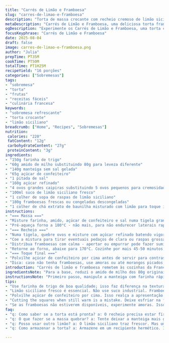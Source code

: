 ```yaml
---
title: "Carrés de Limão e Framboesa"
slug: "carres-de-limao-e-framboesa"
description: "Torta de massa crocante com recheio cremoso de limão siciliano e framboesas frescas. A massa combina farinha de trigo e amido para firmeza, trazendo textura delicada. O creme leva suco e raspas de limão, ovos e açúcar, resultando em equilíbrio entre ácido e doce, enquanto as framboesas adicionam frescor e cor. Cozinhar até firmeza mas sem ressecar, cortando em quadrados após esfriar; serve como sobremesa refrescante fácil de transportar e cortar."
metaDescription: "Carrés de Limão e Framboesa, uma deliciosa torta francesa com massa crocante e recheio cremoso. Sobremesa refrescante e equilibrada."
ogDescription: "Experimente os Carrés de Limão e Framboesa, uma torta com crocância perfeita e frescor de frutas. Ideal para ocasiões especiais."
focusKeyphrase: "Carrés de Limão e Framboesa"
date: 2025-08-04
draft: false
image: carres-de-limao-e-framboesa.png
author: "Julia"
prepTime: PT35M
cookTime: PT50M
totalTime: PT1H25M
recipeYield: "16 porções"
categories: ["Sobremesas"]
tags:
- "sobremesa"
- "torta"
- "frutas"
- "receitas fáceis"
- "culinária francesa"
keywords:
- "sobremesa refrescante"
- "torta crocante"
- "limão siciliano"
breadcrumb: ["Home", "Recipes", "Sobremesas"]
nutrition: 
 calories: "220"
 fatContent: "12g"
 carbohydrateContent: "27g"
 proteinContent: "3g"
ingredients:
- "150g farinha de trigo"
- "60g amido de milho substituindo 80g para leveza diferente"
- "140g manteiga sem sal gelada"
- "65g açúcar de confeiteiro"
- "1 pitada de sal"
- "160g açúcar refinado"
- "4 ovos grandes caipiras substituindo 5 ovos pequenos para cremosidade"
- "100ml suco de limão siciliano fresco"
- "1 colher de sopa de raspas de limão siciliano"
- "180g framboesas frescas ou congeladas descongeladas"
- "1 colher de chá extrato de baunilha misturado com limão para toque inesperado"
instructions:
- "=== Massa ==="
- "Misture farinha, amido, açúcar de confeiteiro e sal numa tigela grande. Cubra com a manteiga gelada em pedaços. Esfregue com ponta dos dedos rápido para virar farofa grossa, evitar calor excessivo. Massa não deve derreter. Vire numa forma quadrada (aprox 20x20cm) já untada; distribua com as mãos, aperte levemente para formar base uniforme."
- "Pré-aqueça forno a 180°C - não mais, para não endurecer laterais rapidamente. Asse por 18-20 minutos ou até bordas dourarem; bolhas pequenas aparecem e aroma amanteigado surge. Tire do forno; deixe esfriar um pouco. Manter temperatura adequada evite crosta muito fina ou esturricada."
- "=== Recheio ==="
- "Numa tigela, quebre ovos e misture com açúcar refinado batendo vigorosamente para aerar - textura lisa e densa esperada, sem granulados. Acrescente suco de limão fresco (não use suco pré pronto, perde acidez natural) e raspas, mais a baunilha no fim, suavizando a acidez forte. Mexa sem parar até homogeneizar tudo."
- "Coe a mistura para tirar eventuais pedaços de clara ou raspas grossas - assegura cremosidade no final. Despeje sobre a massa pré-assada, espalhando com espátula para nivelar. Cuide para não molhar demais as bordas."
- "Distribua framboesas com calma - apertar ou empurrar pode fazer sumir do topo, deixando torta visualmente sem graça. Deixe como pontinhos vermelhos salpicados."
- "Retorne ao forno, abaixe para 170°C. Cozinhe por mais 45-50 minutos; o recheio deve estar firme nas bordas, mas levemente tremido no centro, isso é sinal que assou o suficiente para manter cremosidade. Retire e deixe amornar antes de cortar. O resfriamento é fundamental para firmar direito antes de servir, caso contrário, desmancha nos pedaços."
- "=== Toque final ==="
- "Polvilhe açúcar de confeiteiro por cima antes de servir para contraste visual e toque levemente doce. Pode ser acompanhado de chantilly ou sorvete de baunilha para balancear ácido."
- "Dica: caso não tenha framboesas, use amoras ou até morangos picados, cada fruta traz perfil diferente, mas evita frutas muito suculentas para não encharcar massa. Se precisar refrigerar, cubra com filme plástico rente para evitar ressecar ou absorver odores da geladeira."
introduction: "Carrés de limão e framboesa remetem às cozinhas da França rural, mas com um twist tropical brasileiro. Na prática, massa fina e crocante, creme cítrico suave, e framboesa pontuando frescor. Já derrotei várias versões: muito doce, muito duro, sem fruta por cima que seca fácil. Mas o segredo é perceber o ponto certo do recheio, quando a borda está firme, centro ainda leve ao toque — isso entrega sabor e textura na medida certa. Sempre uso limão siciliano fresco; suco industrializado não tem alma. Framboesas salpicadas equilibram acidez e doçura, com aquela cor que chama atenção. É sobremesa simples, saborosa, e versátil, combina com café ou para festa. Um aviso: tenha paciência com a massa, não apresse a textura, e cuidado no corte para o visual ficar bonito. Às vezes, aprendemos mais com erro do que com receita."
ingredientsNote: "Para a base, reduzi o amido de milho dos 80g originais para 60g para evitar que a massa ficasse excessivamente quebradiça; amido mantém a textura, mas em excesso seca demais e trinca no corte. A manteiga gelada é essencial, por isso mantenha-a no congelador até o último momento para evitar que derreta durante a mistura. Troquei os ovos pequenos por ovos grandes para obter mais cremosidade e estrutura no creme, a vantagem está na textura mais encorpada do recheio sem adicionar mais ingredientes. O extrato de baunilha foi incorporado ao recheio para cortar o azedinho direto do limão e suavizar a acidez agressiva, experimente essa combinação que deixa o sabor menos ácido sem mascarar o cítrico. Quanto às framboesas, prefiro frescas, mas se usar congeladas, deixe descongelar e escorra para evitar que drenem água na massa e deixem o fundo encharcado. Se possível, substitua açúcar refinado por açúcar mascavo claro na crosta para dar um toque rústico, mais aromas, e sabor terroso. O açúcar de confeiteiro melhoro a textura da massa, tornando-a mais fina e delicada, o tipo cristal não substitui a textura de forma satisfatória."
instructionsNote: "Primeiro passo, manipule a manteiga com farinha rápido para formar uma farofa granulada mas não grudenta. Experimente o truque do processador para agilizar sem sobreaquecer os ingredientes. Antes de levar ao forno, alise a base com as costas de uma colher para assar uniformly. O forno deve estar sempre pré-aquecido; 180°C no início para criar crosta, depois diminuo para 170°C para assar o recheio sem ressecar a massa. Atenção ao brilho e textura da superfície do recheio — arrisque tocar no centro com um dedo limpo; ele deve ceder, mas não escorrer como gelatina líquida. Se estiver duro demais, cozinha demais; a sobremesa fica pesada, perde leveza. Espalhe as framboesas com cuidado para que fiquem visíveis e manterem sua forma natural, isso dá textura e visual. Depois de assar, deixe esfriar completamente antes de cortar para evitar que desmanche, uso uma faca reta e seca para não grudar. Guarde na geladeira coberta por plástico para manter frescor, mas evite umidade que pode amolecer a massa."
tips:
- "Use farinha de trigo de boa qualidade; isso faz diferença na textura. Para a massa, manteiga precisa estar gelada. Assim mantém estrutura. Esfregue rápido; massa não deve derreter. Amido de milho tem que ser preciso; não exagere. Menos é mais aqui. Troque amido por farinha caso não tenha. Mas atenção com a textura."
- "Limão siciliano fresco é essencial. Não use suco industrial. Framboesas inteiras no topo, isso traz frescor. Se usar congeladas, descongele antes, escorra bem. Isso evita encharcar a massa. E a textura deve ser aveludada no recheio; não tenha medo de testar o centro com o dedo. Cede um pouco? Está no ponto."
- "Polvilhe açúcar de confeiteiro por cima. Isso realça a apresentação. Serve também para quebrar a acidez, equilíbrio visual e gustativo. Que tal acompanhar com um sorvete de baunilha ou um chantilly leve? A doçura vai bem. Contudo, não exagere; a fruta já dá seu recado."
- "Cutting the squares when still warm is a mistake. Deixe esfriar na forma. Isso evita quebrar a torta. Use uma faca bem afiada para um bom corte. A apresentação é tudo, mantenha a forma. Se tiver dificuldade, passe a faca nas laterais antes de desenformar."
- "Se as framboesas não estiverem disponíveis, experimente amoras. Isso muda o sabor, mas fica bom. Morangos também funcionam, mas picados. Cada fruta traz seu toque especial, mantêm a acidez. Lembre-se de usar frutas não tão suculentas; o risco de encharcar a massa é real."
faq:
- "q: Como saber se a torta está pronta? a: O recheio precisa estar firme nas bordas e tremido no centro. Isso é sinal de que está assado, mas ainda cremoso. Olhe as bordas se douraram, aroma amanteigado.Ze"
- "q: O que fazer se a massa quebrar? a: Tente deixar a manteiga mais gelada na próxima vez. E não manipule demais. Se precisar, faça uma nova camada e use menos amido. Isso ajuda a deixar a massa mais unida."
- "q: Posso usar outro limão? a: O limão siciliano traz frescor. Mas um limão tahiti funcionaria. Entretanto, o sabor será mais ácido. Fica mais agressivo sem suavidade. Ajuste o açúcar na receita se optar por ele."
- "q: Como armazenar a torta? a: Armazene em um recipiente hermético. Isso evita umidade. Se não tiver, cubra bem com plástico filme. Não coloque na geladeira direto, pode secar as bordas. Respeite o frio e mantenha longe de cheiros fortes."

---
```

